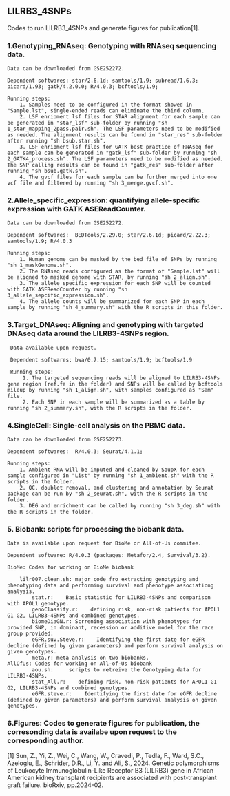 ## LILRB3_4SNPs

Codes to run LILRB3_4SNPs and generate figures for publication[1].

### 1.Genotyping_RNAseq: Genotyping with RNAseq sequencing data.
    Data can be downloaded from GSE252272.
    
    Dependent softwares: star/2.6.1d; samtools/1.9; subread/1.6.3; picard/1.93; gatk/4.2.0.0; R/4.0.3; bcftools/1.9; 

    Running steps:
        1. Samples need to be configured in the format showed in "Sample.lst", single-ended reads can eliminate the third column. 
        2. LSF enrioment lsf files for STAR alignment for each sample can be generated in "star_lsf" sub-folder by running "sh 1_star_mapping_2pass.pair.sh". The LSF parameters need to be modified as needed. The alignment results can be found in "star_res" sub-folder after running "sh bsub.star.sh".
        3. LSF enrioment lsf files for GATK best practice of RNAseq for each sample can be generated in "gatk_lsf" sub-folder by running "sh 2_GATK4_process.sh". The LSF parameters need to be modified as needed. The SNP calling results can be found in "gatk_res" sub-folder after running "sh bsub.gatk.sh".
        4. The gvcf files for each sample can be further merged into one vcf file and filtered by running "sh 3_merge.gvcf.sh".

### 2.Allele_specific_expression: quantifying allele-specific expression with GATK ASEReadCounter.
    Data can be downloaded from GSE252272.
    
    Dependent softwares:  BEDTools/2.29.0; star/2.6.1d; picard/2.22.3; samtools/1.9; R/4.0.3

    Running steps:
        1. Human genome can be masked by the bed file of SNPs by running "sh 1_maskGenome.sh".
        2. The RNAseq reads configured as the format of "Sample.lst" will be aligned to masked genome with STAR, by running "sh 2_align.sh".
        3. The allele specific expression for each SNP will be counted with GATK ASEReadCounter by running "sh 3_allele_sepcific_expression.sh".
        4. The allele counts will be summarized for each SNP in each sample by running "sh 4_summary.sh" with the R scripts in this folder.
  
### 3.Target_DNAseq: Aligning and genotyping with targeted DNAseq data around the LILRB3-4SNPs region.
     Data available upon request.
     
     Dependent softwares: bwa/0.7.15; samtools/1.9; bcftools/1.9 

     Running steps:
         1. The targeted sequencing reads will be aligned to LILRB3-4SNPs gene region (ref.fa in the folder) and SNPs will be called by bcftools mileup by running "sh 1_align.sh", with samples configured as "Sam" file.
         2. Each SNP in each sample will be summarized as a table by running "sh 2_summary.sh", with the R scripts in the folder. 

### 4.SingleCell: Single-cell analysis on the PBMC data.
    Data can be downloaded from GSE252273.
    
    Dependent softwares:  R/4.0.3; Seurat/4.1.1; 

    Running steps:
        1. Ambient RNA will be imputed and cleaned by SoupX for each sample configured in "List" by running "sh 1_ambient.sh" with the R scripts in the folder.
        2. QC, doublet removal, and clustering and annotation by Seurat package can be run by "sh 2_seurat.sh", with the R scripts in the folder.
        3. DEG and enrichment can be called by running "sh 3_deg.sh" with the R scripts in the folder.

### 5. Biobank: scripts for processing the biobank data.

    Data is available upon request for BioMe or All-of-Us commitee.

    Dependent software: R/4.0.3 (packages: Metafor/2.4, Survival/3.2).
    
    BioMe: Codes for working on BioMe biobank

        lilr007.clean.sh: major code fro extracting genotyping and phenotyping data and performing survival and phenotype associationg analysis.
            stat.r:    Basic statistic for LILRB3-4SNPs and comparison with APOL1 genotype.
            genoClassify.r:    defining risk, non-risk patients for APOL1 G1 G2, LILRB3-4SNPs and combined genotypes.
            biomeDiaGN.r: Scrrening association with phenotypes for provided SNP, in dominant, recession or additive model for the race group provided.
            eGFR.suv.Steve.r:    Identifying the first date for eGFR decline (defined by given parameters) and perform survival analysis on given genotypes.
            meta.r: meta analysis on two biobanks.
    AllOfUs: Codes for working on All-of-Us biobank
            aou.sh:     scripts to retreive the Genotyping data for LILRB3-4SNPs.
            stat_All.r:    defining risk, non-risk patients for APOL1 G1 G2, LILRB3-4SNPs and combined genotypes.    
            eGFR.steve.r:    Identifying the first date for eGFR decline (defined by given parameters) and perform survival analysis on given genotypes.

### 6.Figures: Codes to generate figures for publication, the corresonding data is availabe upon request to the corresponding author.

[1] Sun, Z., Yi, Z., Wei, C., Wang, W., Cravedi, P., Tedla, F., Ward, S.C., Azeloglu, E., Schrider, D.R., Li, Y. and Ali, S., 2024. Genetic polymorphisms of Leukocyte Immunoglobulin-Like Receptor B3 (LILRB3) gene in African American kidney transplant recipients are associated with post-transplant graft failure. bioRxiv, pp.2024-02.
